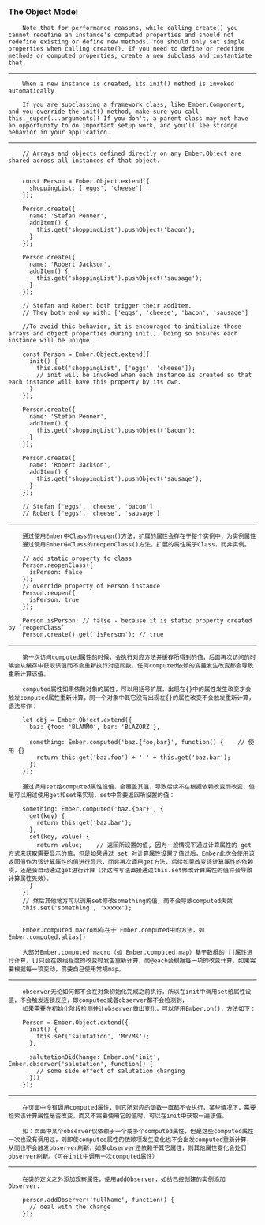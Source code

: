 ### The Object Model
        Note that for performance reasons, while calling create() you cannot redefine an instance's computed properties and should not redefine existing or define new methods. You should only set simple properties when calling create(). If you need to define or redefine methods or computed properties, create a new subclass and instantiate that.

---
        When a new instance is created, its init() method is invoked automatically

        If you are subclassing a framework class, like Ember.Component, and you override the init() method, make sure you call this._super(...arguments)! If you don't, a parent class may not have an opportunity to do important setup work, and you'll see strange behavior in your application.

---

        // Arrays and objects defined directly on any Ember.Object are shared across all instances of that object.


        const Person = Ember.Object.extend({
          shoppingList: ['eggs', 'cheese']
        });

        Person.create({
          name: 'Stefan Penner',
          addItem() {
            this.get('shoppingList').pushObject('bacon');
          }
        });

        Person.create({
          name: 'Robert Jackson',
          addItem() {
            this.get('shoppingList').pushObject('sausage');
          }
        });

        // Stefan and Robert both trigger their addItem.
        // They both end up with: ['eggs', 'cheese', 'bacon', 'sausage']

        //To avoid this behavior, it is encouraged to initialize those arrays and object properties during init(). Doing so ensures each instance will be unique.

        const Person = Ember.Object.extend({
          init() {
            this.set('shoppingList', ['eggs', 'cheese']);
            // init will be invoked when each instance is created so that each instance will have this property by its own.
          }
        });

        Person.create({
          name: 'Stefan Penner',
          addItem() {
            this.get('shoppingList').pushObject('bacon');
          }
        });

        Person.create({
          name: 'Robert Jackson',
          addItem() {
            this.get('shoppingList').pushObject('sausage');
          }
        });

        // Stefan ['eggs', 'cheese', 'bacon']
        // Robert ['eggs', 'cheese', 'sausage']

---

        通过使用Ember中Class的reopen()方法，扩展的属性会存在于每个实例中，为实例属性
        通过使用Ember中Class的reopenClass()方法，扩展的属性属于Class，而非实例。

        // add static property to class
        Person.reopenClass({
          isPerson: false
        });
        // override property of Person instance
        Person.reopen({
          isPerson: true
        });

        Person.isPerson; // false - because it is static property created by `reopenClass`
        Person.create().get('isPerson'); // true

---

        第一次访问computed属性的时候，会执行对应方法并缓存所得到的值，后面再次访问的时候会从缓存中获取该值而不会重新执行对应函数，任何computed依赖的变量发生改变都会导致重新计算该值。

        computed属性如果依赖对象的属性，可以用括号扩展，出现在{}中的属性发生改变才会触发computed属性重新计算，同一个对象中其它没有出现在{}的属性改变不会触发重新计算，语法写作：

        let obj = Ember.Object.extend({
          baz: {foo: 'BLAMMO', bar: 'BLAZORZ'},

          something: Ember.computed('baz.{foo,bar}', function() {    // 使用 {}
            return this.get('baz.foo') + ' ' + this.get('baz.bar');
          })
        });

        通过调用set给computed属性设值，会覆盖其值，导致后续不在根据依赖改变而改变，但是可以用过使用get和set来实现，set中需要返回所设置的值：

        something: Ember.computed('baz.{bar}', {
          get(key) {
            return this.get('baz.bar');
          },
          set(key, value) {
            return value;    // 返回所设置的值, 因为一般情况下通过计算属性的 get 方式来获取需要显示的值，但是如果通过 set 对计算属性设置了值过后，Ember此次会使用该返回值作为该计算属性的值进行显示，而非再次调用get方法，后续如果改变该计算属性的依赖项，还是会自动通过get进行计算（非这种写法直接通过this.set修改计算属性的值将会导致计算属性失效）。
          }
        })
        // 然后其他地方可以调用set修改something的值，而不会导致computed失效
        this.set('something', 'xxxxx');    


        Ember.computed macro即存在于 Ember.computed中的方法，如Ember.computed.alias()

        大部分Ember.computed macro（如 Ember.computed.map）基于数组的 []属性进行计算，[]只会在数组程度的改变时发生重新计算，而@each会根据每一项的改变计算，如果需要根据每一项变动，需要自己使用常规map。

---

        observer无论如何都不会在对象初始化完成之前执行，所以在init中调用set给属性设值，不会触发连锁反应，即computed或者observer都不会检测到，
        如果需要在初始化阶段检测并让observer做出变化，可以使用Ember.on()，方法如下：

        Person = Ember.Object.extend({
          init() {
            this.set('salutation', 'Mr/Ms');
          },

          salutationDidChange: Ember.on('init', Ember.observer('salutation', function() {
            // some side effect of salutation changing
          }))
        });

---

        在页面中没有调用computed属性，则它所对应的函数一直都不会执行，某些情况下，需要检索该计算属性是否改变，而又不需要使用它的值时，可以在init中获取一遍该值。

        如：页面中某个observer仅依赖于一个或多个computed属性，但是这些computed属性一次也没有调用过，则即使computed属性的依赖项发生变化也不会出发computed重新计算，从而也不会触发observer刷新，如果observer还依赖于其它属性，则其他属性变化会处罚observer刷新。（可在init中调用一次computed属性）

---

        在类的定义之外添加观察属性，使用addObserver，如给已经创建的实例添加Observer:

        person.addObserver('fullName', function() {
          // deal with the change
        });
